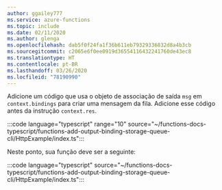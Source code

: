 ```yaml
---
author: ggailey777
ms.service: azure-functions
ms.topic: include
ms.date: 02/11/2020
ms.author: glenga
ms.openlocfilehash: dab5f0f24fa1f36b611eb79329336832d8a4b3cb
ms.sourcegitcommit: c2065e6f0ee0919d36554116432241760de43ec8
ms.translationtype: HT
ms.contentlocale: pt-BR
ms.lasthandoff: 03/26/2020
ms.locfileid: "78190990"
---
```

Adicione um código que usa o objeto de associação de saída `msg` em `context.bindings` para criar uma mensagem da fila. Adicione esse código antes da instrução `context.res`.

:::code language="typescript" range="10" source="~/functions-docs-typescript/functions-add-output-binding-storage-queue-cli/HttpExample/index.ts":::

Neste ponto, sua função deve ser a seguinte:

:::code language="typescript" source="~/functions-docs-typescript/functions-add-output-binding-storage-queue-cli/HttpExample/index.ts":::